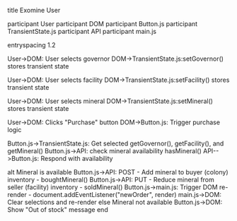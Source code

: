 title Exomine User

participant User
participant DOM
participant Button.js
participant TransientState.js
participant API
participant main.js

entryspacing 1.2

User->DOM: User selects governor
DOM->TransientState.js:setGovernor() stores transient state

User->DOM: User selects facility
DOM->TransientState.js:setFacility() stores transient state

User->DOM: User selects mineral
DOM->TransientState.js:setMineral() stores transient state



User->DOM: Clicks "Purchase" button
DOM->Button.js: Trigger purchase logic

Button.js->TransientState.js: Get selected getGovernor(), getFacility(), and getMineral()
Button.js->API: check mineral availability hasMineral()
API-->Button.js: Respond with availability

alt Mineral is available
    Button.js->API: POST - Add mineral to buyer (colony) inventory - boughtMineral()
    Button.js->API: PUT - Reduce mineral from seller (facility) inventory - soldMineral()
    Button.js->main.js: Trigger DOM re-render - document.addEventListener("newOrder", render)
    main.js->DOM: Clear selections and re-render
else Mineral not available
    Button.js->DOM: Show "Out of stock" message
end